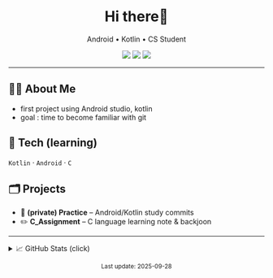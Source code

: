<!-- 프로필 상단: 한 줄 소개 -->
<h1 align="center">Hi there👋</h1>
<p align="center">
  Android • Kotlin • CS Student
</p>

<!-- 간단 배지 -->
<p align="center">
  <img src="https://img.shields.io/badge/Kotlin-7F52FF?logo=kotlin&logoColor=white" />
  <img src="https://img.shields.io/badge/Android-3DDC84?logo=android&logoColor=white" />
  <img src="https://img.shields.io/badge/C-A8B9CC?logo=c&logoColor=white" />
</p>

---

## 👩‍💻 About Me
- first project using Android studio, kotlin
- goal : time to become familiar with git

## 🧱 Tech (learning)
`Kotlin` · `Android` · `C`

## 🗂️ Projects
- 📱 **(private) Practice** – Android/Kotlin study commits
- ✏️ **C_Assignment** – C language learning note & backjoon

---

<!-- GitHub 통계 위젯(선택). 깨끗한 기본값만 사용 -->
<!-- 필요 없으면 아래 섹션 통째로 지워도 됩니다. -->
<details>
  <summary>📈 GitHub Stats (click)</summary>

  <!-- Repo/README 공개에만 사용 권장 -->
  <img src="https://github-readme-stats.vercel.app/api?username=minseoriii&show_icons=true&hide_title=true" height="150" />
  <img src="https://github-readme-stats.vercel.app/api/top-langs/?username=minseoriii&layout=compact" height="150" />
</details>

<!-- 푸터 -->
<p align="center">
  <sub>Last update: <!-- 자동화 안쓰면 수동으로 날짜 적기 --> 2025-09-28</sub>
</p>
